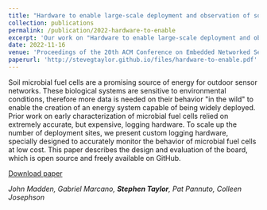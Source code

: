 ```yaml
---
title: "Hardware to enable large-scale deployment and observation of soil microbial fuel cells"
collection: publications
permalink: /publication/2022-hardware-to-enable
excerpt: 'Our work on "Hardware to enable large-scale deployment and observation of soil microbial fuel cells" was accepted at [ACM SenSys](https://sensys.acm.org/2022/).'
date: 2022-11-16
venue: 'Proceedings of the 20th ACM Conference on Embedded Networked Sensor Systems'
paperurl: 'http://stevegtaylor.github.io/files/hardware-to-enable.pdf'
---
```


Soil microbial fuel cells are a promising source of energy for outdoor sensor networks. These biological systems are sensitive to environmental conditions, therefore more data is needed on their behavior "in the wild" to enable the creation of an energy system capable of being widely deployed. Prior work on early characterization of microbial fuel cells relied on extremely accurate, but expensive, logging hardware. To scale up the number of deployment sites, we present custom logging hardware, specially designed to accurately monitor the behavior of microbial fuel cells at low cost. This paper describes the design and evaluation of the board, which is open source and freely available on GitHub.

[Download paper](http://stevegtaylor.github.io/files/hardware-to-enable.pdf)

*John Madden, Gabriel Marcano, **Stephen Taylor**, Pat Pannuto, Colleen Josephson*